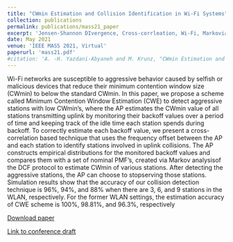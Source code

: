 ```yaml
---
title: "CWmin Estimation and Collision Identification in Wi-Fi Systems"
collection: publications
permalink: publications/mass21_paper
excerpt: 'Jensen-Shannon DIvergence, Cross-corrleation, Wi-Fi, Markovian Analysis'
date: May 2021
venue: 'IEEE MASS 2021, Virtual'
paperurl: 'mass21.pdf'
#citation: 'A. -H. Yazdani-Abyaneh and M. Krunz, "CWmin Estimation and Collision Identification in Wi-Fi Systems," 2021 IEEE 18th International Conference on Mobile Ad Hoc and Smart Systems (MASS), 2021, pp. 490-498, doi: 10.1109/MASS52906.2021.00067.'
---
```


Wi-Fi networks are susceptible to aggressive behavior caused by selfish or malicious devices that reduce their minimum contention window size (CWmin) to below the standard CWmin. In this paper, we propose a scheme called Minimum Contention Window Estimation (CWE) to detect aggressive stations with low CWmin’s, where the AP estimates the CWmin value of all stations transmitting uplink by monitoring their backoff values over a period of time and keeping track of the idle time each station spends during backoff. To correctly estimate each backoff value, we present a cross-correlation based technique that uses the frequency offset between the AP and each station to identify stations involved in uplink collisions. The AP constructs empirical distributions for the monitored backoff values and compares them with a set of nominal PMF’s, created via Markov analysisof the DCF protocol to estimate CWmin of various stations. After detecting the aggressive stations, the AP can choose to stopserving those stations. Simulation results show that the accuracy of our collision detection technique is 96%, 94%, and 88% when there are 3, 6, and 9 stations in the WLAN, respectively. For the former WLAN settings, the estimation accuracy of CWE scheme is 100%, 98.81%, and 96.3%, respectively


[Download paper](https://amirhya.github.io/amir.github.io//publications/mass21.pdf)

[Link to conference draft](https://ieeexplore.ieee.org/document/9637728)
